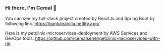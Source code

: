 ### Hi there, I'm Cemal 👋

You can see my full-stack project created by ReactJs and Spring Boot by following link.
https://bankanatolia.netlify.app/

Here is my petclinic-microservices-deployment by AWS Services and DevOps tools. 
https://github.com/cemalsenel/petclinic-microservices-with-db

<!--
**cemalsenel/cemalsenel** is a ✨ _special_ ✨ repository because its `README.md` (this file) appears on your GitHub profile.

Here are some ideas to get you started:

- 🔭 I’m currently working on ...
- 🌱 I’m currently learning ...
- 👯 I’m looking to collaborate on ...
- 🤔 I’m looking for help with ...
- 💬 Ask me about ...
- 📫 How to reach me: ...
- 😄 Pronouns: ...
- ⚡ Fun fact: ...
-->
